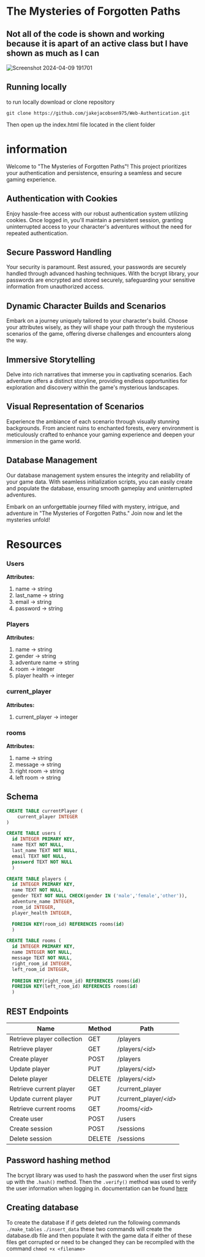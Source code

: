 # The Mysteries of Forgotten Paths
## Not all of the code is shown and working because it is apart of an active class but I have shown as much as I can

![Screenshot 2024-04-09 191701](https://github.com/jakejacobsen975/Web-Authentication/assets/122470500/5b69a183-19c0-4ce2-a43a-eecebbbb95e5)

## Running locally 
to run locally download or clone repository 
```
git clone https://github.com/jakejacobsen975/Web-Authentication.git
```
Then open up the index.html file located in the client folder

# information 
Welcome to "The Mysteries of Forgotten Paths"! This project prioritizes your authentication and persistence, ensuring a seamless and secure gaming experience.

## Authentication with Cookies
Enjoy hassle-free access with our robust authentication system utilizing cookies. Once logged in, you'll maintain a persistent session, granting uninterrupted access to your character's adventures without the need for repeated authentication.

## Secure Password Handling
Your security is paramount. Rest assured, your passwords are securely handled through advanced hashing techniques. With the bcrypt library, your passwords are encrypted and stored securely, safeguarding your sensitive information from unauthorized access.

## Dynamic Character Builds and Scenarios
Embark on a journey uniquely tailored to your character's build. Choose your attributes wisely, as they will shape your path through the mysterious scenarios of the game, offering diverse challenges and encounters along the way.

## Immersive Storytelling
Delve into rich narratives that immerse you in captivating scenarios. Each adventure offers a distinct storyline, providing endless opportunities for exploration and discovery within the game's mysterious landscapes.

## Visual Representation of Scenarios
Experience the ambiance of each scenario through visually stunning backgrounds. From ancient ruins to enchanted forests, every environment is meticulously crafted to enhance your gaming experience and deepen your immersion in the game world.

## Database Management
Our database management system ensures the integrity and reliability of your game data. With seamless initialization scripts, you can easily create and populate the database, ensuring smooth gameplay and uninterrupted adventures.

Embark on an unforgettable journey filled with mystery, intrigue, and adventure in "The Mysteries of Forgotten Paths." Join now and let the mysteries unfold!

# Resources

### Users

**Attributes:**

  1. name -> string
  1. last_name -> string
  1. email -> string
  1. password -> string

### Players

**Attributes:**

  1. name -> string
  1. gender -> string
  1. adventure name -> string
  1. room -> integer
  1. player health -> integer

### current_player

  **Attributes:**

  1. current_player -> integer

### rooms

  **Attributes:**

  1. name -> string
  1. message -> string
  1. right room -> string
  1. left room -> string

## Schema

``` sql
CREATE TABLE currentPlayer (
    current_player INTEGER
)
```

```sql
CREATE TABLE users (
  id INTEGER PRIMARY KEY,
  name TEXT NOT NULL,
  last_name TEXT NOT NULL,
  email TEXT NOT NULL,
  password TEXT NOT NULL
  )
```

```sql
CREATE TABLE players (
  id INTEGER PRIMARY KEY,
  name TEXT NOT NULL,
  gender TEXT NOT NULL CHECK(gender IN ('male','female','other')),
  adventure_name INTEGER,
  room_id INTEGER,
  player_health INTEGER,

  FOREIGN KEY(room_id) REFERENCES rooms(id)
  )
```

```sql
CREATE TABLE rooms (
  id INTEGER PRIMARY KEY, 
  name INTEGER NOT NULL,
  message TEXT NOT NULL,
  right_room_id INTEGER,
  left_room_id INTEGER,
          
  FOREIGN KEY(right_room_id) REFERENCES rooms(id)
  FOREIGN KEY(left_room_id) REFERENCES rooms(id)
  )
```

## REST Endpoints

Name                       | Method | Path
---------------------------|--------|-------------------------
Retrieve player collection | GET    | /players
Retrieve player            | GET    | /players/*\<id\>*
Create player              | POST   | /players
Update player              | PUT    | /players/*\<id\>*
Delete player              | DELETE | /players/*\<id\>*
Retrieve current player    | GET    | /current_player
Update current player      | PUT    | /current_player/*\<id\>*
Retrieve current rooms     | GET    | /rooms/*\<id\>*
Create user                | POST   | /users
Create session             | POST   | /sessions
Delete session             | DELETE | /sessions

## Password hashing method

The bcrypt library was used to hash the password when the user first signs up with the ```.hash()``` method. Then the ```.verify()``` method was used to verify the user information when logging in. documentation can be found [here](https://passlib.readthedocs.io/en/stable/lib/passlib.hash.bcrypt.html)

## Creating database

To create the database if if gets deleted run the following commands ```./make_tables``` ```./insert_data```
these two commands will create the database.db file and then populate it with the game data
if either of these files get corrupted or need to be changed they can be recompiled with the command ```chmod +x <filename>```
